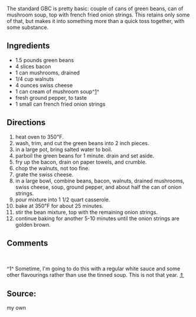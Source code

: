 <div id="wikitext">

The standard GBC is pretty basic: couple of cans of green beans, can of
mushroom soup, top with french fried onion strings. This retains only
some of that, but makes it into something more than a quick toss
together, with some substance.

<span id="ingredients"></span>

Ingredients
-----------

-   1.5 pounds green beans
-   4 slices bacon
-   1 can mushrooms, drained
-   1/4 cup walnuts
-   4 ounces swiss cheese
-   1 can cream of mushroom soup^[1](#fn1_1)^<span id="fnr1_1"></span>
-   fresh ground pepper, to taste
-   1 small can french fried onion strings

<span id="directions"></span>

Directions
----------

1.  heat oven to 350℉.
2.  wash, trim, and cut the green beans into 2 inch pieces.
3.  in a large pot, bring salted water to boil.
4.  parboil the green beans for 1 minute. drain and set aside.
5.  fry up the bacon, drain on paper towels, and crumble.
6.  chop the walnuts, not too fine.
7.  grate the swiss cheese.
8.  in a large bowl, combine beans, bacon, walnuts, drained mushrooms,
    swiss cheese, soup, ground pepper, and about half the can of onion
    strings.
9.  pour mixture into 1 1/2 quart casserole.
10. bake at 350℉ for about 25 minutes.
11. stir the bean mixture, top with the remaining onion strings.
12. continue baking for another 5-10 minutes until the onion strings are
    golden brown.

<span id="comments"></span>

Comments
--------

<div class="footnote">

 

</div>

<span id="fn1_1"></span>^1^ Sometime, I'm going to do this with a
regular white sauce and some other flavourings rather than use the
tinned soup. This is not that year. [⇑](#fnr1_1)

<span id="source"></span>

Source:
-------

my own

<div class="vspace">

</div>

</div>
